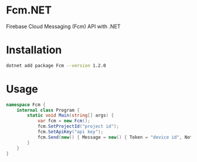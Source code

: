 # Fcm.NET
Firebase Cloud Messaging (Fcm) API with .NET

# Installation
```bash
dotnet add package Fcm --version 1.2.0
```

# Usage
```c#
namespace Fcm {
    internal class Program {
        static void Main(string[] args) {
            var fcm = new Fcm();
            fcm.SetProjectId("project id");
            fcm.SetApiKey("api key");
            fcm.Send(new() { Message = new() { Token = "device id", Notification = new() { Title = "title", Body = "body" } } });
        }
    }
}
```
